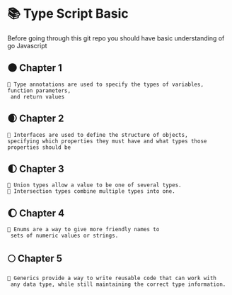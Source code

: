 # 📚 Type Script Basic 

Before going through this git repo you should have basic understanding of go Javascript


## 🌑 Chapter 1

```
🎯 Type annotations are used to specify the types of variables, function parameters,
 and return values
```

## 🌒 Chapter 2
```
🎯 Interfaces are used to define the structure of objects,
specifying which properties they must have and what types those properties should be
```

## 🌓 Chapter 3
```
🎯 Union types allow a value to be one of several types.
🎯 Intersection types combine multiple types into one.
```

## 🌔 Chapter 4
```
🎯 Enums are a way to give more friendly names to
 sets of numeric values or strings.
```

## 🌕 Chapter 5

```
🎯 Generics provide a way to write reusable code that can work with
 any data type, while still maintaining the correct type information.
```
